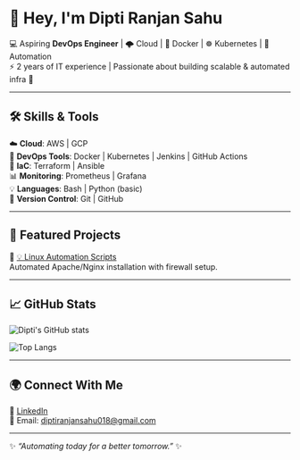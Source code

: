 # 👋 Hey, I'm Dipti Ranjan Sahu  

💻 Aspiring **DevOps Engineer** | 🌩️ Cloud | 🐳 Docker | ☸️ Kubernetes | 🔄 Automation  
⚡ 2 years of IT experience | Passionate about building scalable & automated infra 🚀  

---

## 🛠️ Skills & Tools
☁️ **Cloud**: AWS | GCP  
🐳 **DevOps Tools**: Docker | Kubernetes | Jenkins | GitHub Actions  
📜 **IaC**: Terraform | Ansible  
📊 **Monitoring**: Prometheus | Grafana  
💡 **Languages**: Bash | Python (basic)  
🔧 **Version Control**: Git | GitHub  

---

## 📂 Featured Projects
🔹 [💡 Linux Automation Scripts](https://github.com/dipti-ranjan-devops/linux-automation)  
Automated Apache/Nginx installation with firewall setup.  

---

## 📈 GitHub Stats
![Dipti's GitHub stats](https://github-readme-stats.vercel.app/api?username=dipti-ranjan-devops&show_icons=true&theme=tokyonight)

![Top Langs](https://github-readme-stats.vercel.app/api/top-langs/?username=dipti-ranjan-devops&layout=compact&theme=tokyonight)

---

## 🌍 Connect With Me
💼 [LinkedIn](https://www.linkedin.com/in/dipti-ranjan-sahu-5861b3254/)  
📧 Email: diptiranjansahu018@gmail.com  

---

✨ *“Automating today for a better tomorrow.”* ✨
